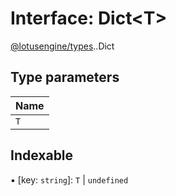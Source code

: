 # Interface: Dict<T\>

[@lotusengine/types](../wiki/@lotusengine.types).[<internal>](../wiki/@lotusengine.types.%3Cinternal%3E).Dict

## Type parameters

| Name |
| :------ |
| `T` |

## Indexable

▪ [key: `string`]: `T` \| `undefined`
